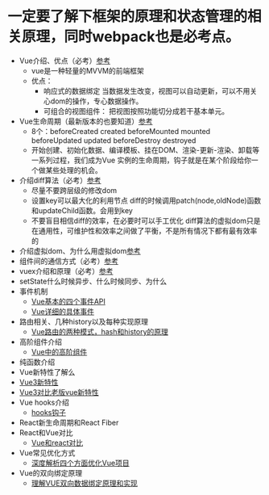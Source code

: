 # 一定要了解下框架的原理和状态管理的相关原理，同时webpack也是必考点。
- Vue介绍、优点（必考）[参考](https://www.jianshu.com/p/d41364cd0282)
  - vue是一种轻量的MVVM的前端框架
  - 优点： 
    - 响应式的数据绑定 当数据发生改变，视图可以自动更新，可以不用关心dom的操作，专心数据操作。
    - 可组合的视图组件： 把视图按照功能切分成若干基本单元。
- Vue生命周期（最新版本的也要知道）[参考](https://www.jianshu.com/p/672e967e201c)
  - 8个：beforeCreated created beforeMounted mounted beforeUpdated updated beforeDestroy destroyed
  - 开始创建、初始化数据、编译模板、挂在DOM、渲染-更新-渲染、卸载等一系列过程，我们成为Vue 实例的生命周期，钩子就是在某个阶段给你一个做某些处理的机会。
- 介绍diff算法（必考）[参考](https://www.jianshu.com/p/22f82cc60285)
  - 尽量不要跨层级的修改dom
  - 设置key可以最大化的利用节点 diff的时候调用patch(node,oldNode)函数 和updateChild函数。会用到key
  - 不要盲目相信diff的效率，在必要时可以手工优化 diff算法的虚拟dom只是在通用性，可维护性和效率之间做了平衡，不是所有情况下都有最有效率的
- 介绍虚拟dom、为什么用虚拟dom[参考](https://www.jianshu.com/p/af0b398602bc)
- 组件间的通信方式（必考）[参考](https://www.jianshu.com/p/c015141441f4)
- vuex介绍和原理（必考）[参考](https://www.jianshu.com/p/6e45e6814d1c)
- setState什么时候异步、什么时候同步、为什么
- 事件机制
  - [Vue基本的四个事件API](https://www.jianshu.com/p/cc677eb3ea49)
  - [Vue详细的具体事件](https://www.jianshu.com/p/d7c1379a4c33)
- 路由相关、几种history以及每种实现原理
  - [Vue路由的两种模式，hash和history的原理](https://www.jianshu.com/p/e8bffc26293f)
- 高阶组件介绍
  - [Vue中的高阶组件](https://www.jianshu.com/p/6b149189e035)
- 纯函数介绍
- Vue新特性了解么
 - [Vue3新特性](https://www.jianshu.com/p/fa99c7184315)
 - [Vue3对比老版vue新特性](https://www.jianshu.com/p/5be49770e2a1)
- Vue hooks介绍
  - [hooks钩子](https://www.jianshu.com/p/f1e6597b19de)
- React新生命周期和React Fiber
- React和Vue对比
  - [Vue和react对比](https://www.jianshu.com/p/3fbbb0bce78a)
- Vue常见优化方式
  - [深度解析四个方面优化Vue项目](https://www.jianshu.com/p/2b9d4d07fd10)
- Vue的双向绑定原理
  - [理解VUE双向数据绑定原理和实现](https://www.jianshu.com/p/e7ebb1500613)
